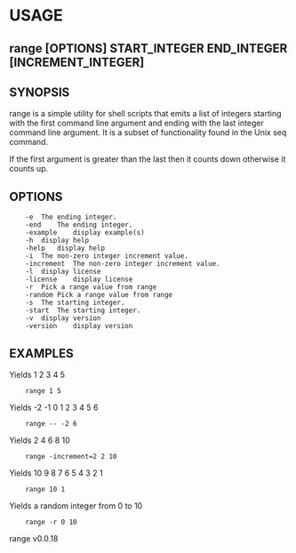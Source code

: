 
# USAGE

## range [OPTIONS] START_INTEGER END_INTEGER [INCREMENT_INTEGER]

## SYNOPSIS

range is a simple utility for shell scripts that emits a list of 
integers starting with the first command line argument and 
ending with the last integer command line argument. It is a 
subset of functionality found in the Unix seq command.

If the first argument is greater than the last then it counts 
down otherwise it counts up.

## OPTIONS

```
	-e	The ending integer.
	-end	The ending integer.
	-example	display example(s)
	-h	display help
	-help	display help
	-i	The non-zero integer increment value.
	-increment	The non-zero integer increment value.
	-l	display license
	-license	display license
	-r	Pick a range value from range
	-random	Pick a range value from range
	-s	The starting integer.
	-start	The starting integer.
	-v	display version
	-version	display version
```

## EXAMPLES
	
Yields 1 2 3 4 5

```
	range 1 5
```

Yields -2 -1 0 1 2 3 4 5 6

```
	range -- -2 6
```

Yields 2 4 6 8 10

```
	range -increment=2 2 10
```

Yields 10 9 8 7 6 5 4 3 2 1

```
	range 10 1
```

Yields a random integer from 0 to 10

```
	range -r 0 10
```

range v0.0.18
